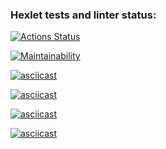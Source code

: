 ### Hexlet tests and linter status:
[![Actions Status](https://github.com/khadeev/python-project-49/actions/workflows/hexlet-check.yml/badge.svg)](https://github.com/khadeev/python-project-49/actions)

[![Maintainability](https://api.codeclimate.com/v1/badges/8e641eece148a48aaedb/maintainability)](https://codeclimate.com/github/khadeev/python-project-49/maintainability)

[![asciicast](https://asciinema.org/a/MmGBB9TrTLFU2k8wegFyQyZb4.svg)](https://asciinema.org/a/MmGBB9TrTLFU2k8wegFyQyZb4)

[![asciicast](https://asciinema.org/a/GTIhf0l2hiTjHhEdMpK05TWxk.svg)](https://asciinema.org/a/GTIhf0l2hiTjHhEdMpK05TWxk)

[![asciicast](https://asciinema.org/a/Qtar5YOXplORZpBzHrozhcRwY.svg)](https://asciinema.org/a/Qtar5YOXplORZpBzHrozhcRwY)

[![asciicast](https://asciinema.org/a/M6I2ksO71D6A9acdcatlMqNHb.svg)](https://asciinema.org/a/M6I2ksO71D6A9acdcatlMqNHb)